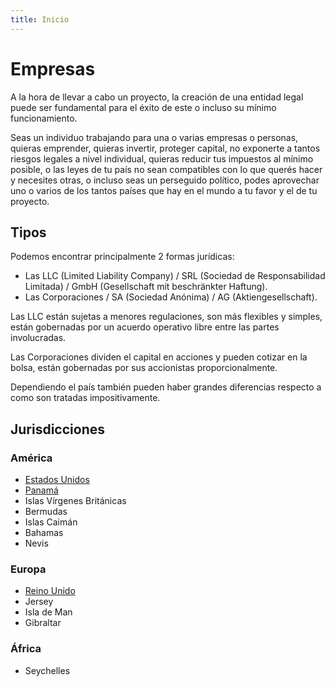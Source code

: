 ```yaml
---
title: Inicio
---
```


# Empresas

A la hora de llevar a cabo un proyecto, la creación de una entidad legal puede ser fundamental para el éxito de este o incluso su mínimo funcionamiento.

Seas un individuo trabajando para una o varias empresas o personas, quieras emprender, quieras invertir, proteger capital, no exponerte a tantos riesgos legales a nivel individual, quieras reducir tus impuestos al mínimo posible, o las leyes de tu país no sean compatibles con lo que querés hacer y necesites otras, o incluso seas un perseguido político, podes aprovechar uno o varios de los tantos países que hay en el mundo a tu favor y el de tu proyecto.

## Tipos

Podemos encontrar principalmente 2 formas jurídicas:

- Las LLC (Limited Liability Company) / SRL (Sociedad de Responsabilidad Limitada) / GmbH (Gesellschaft mit beschränkter Haftung).
- Las Corporaciones / SA (Sociedad Anónima) / AG (Aktiengesellschaft).

Las LLC están sujetas a menores regulaciones, son más flexibles y simples, están gobernadas por un acuerdo operativo libre entre las partes involucradas.

Las Corporaciones dividen el capital en acciones y pueden cotizar en la bolsa, están gobernadas por sus accionistas proporcionalmente.

Dependiendo el país también pueden haber grandes diferencias respecto a como son tratadas impositivamente.

## Jurisdicciones

### América

- [Estados Unidos](eeuu/)
- [Panamá](panama/)
- Islas Vírgenes Británicas
- Bermudas
- Islas Caimán
- Bahamas
- Nevis

### Europa

- [Reino Unido](uk/)
- Jersey
- Isla de Man
- Gibraltar

### África

- Seychelles
